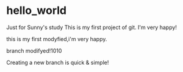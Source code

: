 # hello_world
Just for Sunny's study
This is my first project of git.
I'm very happy!



this is my first modyfied,i'm very happy.

branch modifyed!1010

Creating a new branch is quick & simple!


